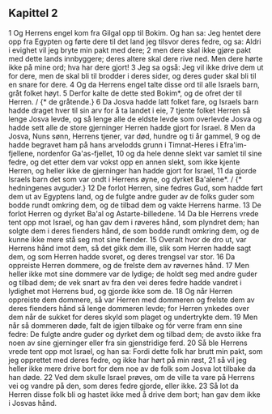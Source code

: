 ## Kapittel 2

1 Og Herrens engel kom fra Gilgal opp til Bokim. Og han sa: Jeg hentet dere opp fra Egypten og førte dere til det land jeg tilsvor deres fedre, og sa: Aldri i evighet vil jeg bryte min pakt med dere;
2 men dere skal ikke gjøre pakt med dette lands innbyggere; deres altere skal dere rive ned. Men dere hørte ikke på mine ord; hva har dere gjort!
3 Jeg sa også: Jeg vil ikke drive dem ut for dere, men de skal bli til brodder i deres sider, og deres guder skal bli til en snare for dere.
4 Og da Herrens engel talte disse ord til alle Israels barn, gråt folket høyt.
5 Derfor kalte de dette sted Bokim*, og de ofret der til Herren. / {* de gråtende.}
6 Da Josva hadde latt folket fare, og Israels barn hadde draget hver til sin arv for å ta landet i eie,
7 tjente folket Herren så lenge Josva levde, og så lenge alle de eldste levde som overlevde Josva og hadde sett alle de store gjerninger Herren hadde gjort for Israel.
8 Men da Josva, Nuns sønn, Herrens tjener, var død, hundre og ti år gammel,
9 og de hadde begravet ham på hans arvelodds grunn i Timnat-Heres i Efra'im-fjellene, nordenfor Ga'as-fjellet,
10 og da hele denne slekt var samlet til sine fedre, og det etter dem var vokst opp en annen slekt, som ikke kjente Herren, og heller ikke de gjerninger han hadde gjort for Israel,
11 da gjorde Israels barn det som var ondt i Herrens øyne, og dyrket Ba'alene*. / {* hedningenes avguder.}
12 De forlot Herren, sine fedres Gud, som hadde ført dem ut av Egyptens land, og de fulgte andre guder av de folks guder som bodde rundt omkring dem, og de tilbad dem og vakte Herrens harme.
13 De forlot Herren og dyrket Ba'al og Astarte-billedene.
14 Da ble Herrens vrede tent opp mot Israel, og han gav dem i røveres hånd, som plyndret dem; han solgte dem i deres fienders hånd, de som bodde rundt omkring dem, og de kunne ikke mere stå seg mot sine fiender.
15 Overalt hvor de dro ut, var Herrens hånd imot dem, så det gikk dem ille, slik som Herren hadde sagt dem, og som Herren hadde svoret, og deres trengsel var stor.
16 Da oppreiste Herren dommere, og de frelste dem av røvernes hånd.
17 Men heller ikke mot sine dommere var de lydige; de holdt seg med andre guder og tilbad dem; de vek snart av fra den vei deres fedre hadde vandret i lydighet mot Herrens bud, og gjorde ikke som de.
18 Og når Herren oppreiste dem dommere, så var Herren med dommeren og frelste dem av deres fienders hånd så lenge dommeren levde; for Herren ynkedes over dem når de sukket for deres skyld som plaget og undertrykte dem.
19 Men når så dommeren døde, falt de igjen tilbake og fór verre fram enn sine fedre: De fulgte andre guder og dyrket dem og tilbad dem; de avsto ikke fra noen av sine gjerninger eller fra sin gjenstridige ferd.
20 Så ble Herrens vrede tent opp mot Israel, og han sa: Fordi dette folk har brutt min pakt, som jeg opprettet med deres fedre, og ikke har hørt på min røst,
21 så vil jeg heller ikke mere drive bort for dem noe av de folk som Josva lot tilbake da han døde.
22 Ved dem skulle Israel prøves, om de ville ta vare på Herrens vei og vandre på den, som deres fedre gjorde, eller ikke.
23 Så lot da Herren disse folk bli og hastet ikke med å drive dem bort; han gav dem ikke i Josvas hånd.
